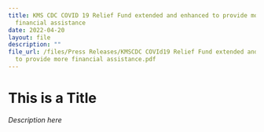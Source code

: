 ```yaml
---
title: KMS CDC COVID 19 Relief Fund extended and enhanced to provide more
  financial assistance
date: 2022-04-20
layout: file
description: ""
file_url: /files/Press Releases/KMSCDC COVId19 Relief Fund extended and enhanced
  to provide more financial assistance.pdf
---
```


# **This is a Title**

*Description here*